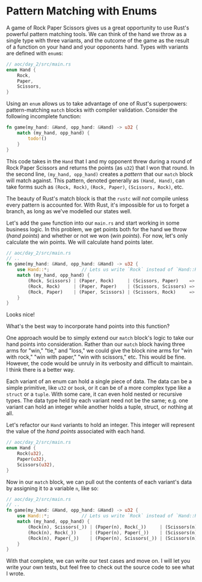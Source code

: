 # Pattern Matching with Enums

A game of Rock Paper Scissors gives us a great opportunity to use Rust's powerful pattern matching tools. We can think of the hand we throw as a single type with three variants, and the outcome of the game as the result of a function on your hand and your opponents hand. Types with variants are defined with `enum`s:
```rust
// aoc/day_2/src/main.rs
enum Hand {
    Rock,
    Paper,
    Scissors,
}
```
Using an `enum` allows us to take advantage of one of Rust's superpowers: pattern-matching `match` blocks with compiler validation. Consider the following incomplete function:
```rust
fn game(my_hand: &Hand, opp_hand: &Hand) -> u32 {
    match (my_hand, opp_hand) {
        todo!()
    }
}
```
This code takes in the `Hand` that I and my opponent threw during a round of Rock Paper Scissors and returns the points (as `u32`) that I won that round. In the second line, `(my_hand, opp_hand)` creates a _pattern_ that our `match` block will match against. This pattern, denoted generally as `(Hand, Hand)`, can take forms such as `(Rock, Rock)`, `(Rock, Paper)`, `(Scissors, Rock)`, etc. 

The beauty of Rust's match block is that the `rustc` _will not_ compile unless every pattern is accounted for. With Rust, it's impossible for us to forget a branch, as long as we've modelled our states well.

Let's add the `game` function into our `main.rs` and start working in some business logic. In this problem, we get points both for the hand we throw (_hand points_) and whether or not we won (_win points_). For now, let's only calculate the win points. We will calculate hand points later. 

```rust
// aoc/day_2/src/main.rs
// ..
fn game(my_hand: &Hand, opp_hand: &Hand) -> u32 {
    use Hand::*;            // Lets us write `Rock` instead of `Hand::Rock`, etc.
    match (my_hand, opp_hand) {
        (Rock, Scissors) | (Paper, Rock)     | (Scissors, Paper)    => 6,  // win
        (Rock, Rock)     | (Paper, Paper)    | (Scissors, Scissors) => 3,  // tie
        (Rock, Paper)    | (Paper, Scissors) | (Scissors, Rock)     => 0,  // loss
    }
}
```
Looks nice! 

What's the best way to incorporate hand points into this function?

One approach would be to simply extend our `match` block's logic to take our hand points into consideration. Rather than our `match` block having three arms for "win," "tie," and "loss," we could give the block nine arms for "win with rock," "win with paper," "win with scissors," etc. This would be fine. However, the code would be unruly in its verbosity and difficult to maintain. I think there is a better way.

Each variant of an enum can hold a single piece of data. The data can be a simple primitive, like `u32` or `book`, or it can be of a more complex type like a `struct` or a `tuple`. With some care, it can even hold nested or recursive types. The data type held by each variant need not be the same; e.g. one variant can hold an integer while another holds a tuple, struct, or nothing at all.

Let's refactor our `Hand` variants to hold an integer. This integer will represent the value of the _hand points_ associated with each hand.
```rust
// aoc/day_2/src/main.rs
enum Hand {
    Rock(u32),
    Paper(u32),
    Scissors(u32),
}
```
Now in our `match` block, we can pull out the contents of each variant's data by assigning it to a variable `n`, like so:
```rust
// aoc/day_2/src/main.rs
// ..
fn game(my_hand: &Hand, opp_hand: &Hand) -> u32 {
    use Hand::*;            // Lets us write `Rock` instead of `Hand::Rock`, etc.
    match (my_hand, opp_hand) {
        (Rock(n), Scissors(_)) | (Paper(n), Rock(_))     | (Scissors(n), Paper(_))    => 6 + n,  // win
        (Rock(n), Rock(_))     | (Paper(n), Paper(_))    | (Scissors(n), Scissors(_)) => 3 + n,  // tie
        (Rock(n), Paper(_))    | (Paper(n), Scissors(_)) | (Scissors(n), Rock(_))     => 0 + n,  // loss
    }
}
```
With that complete, we can write our test cases and move on. I will let you write your own tests, but feel free to check out the source code to see what I wrote. 